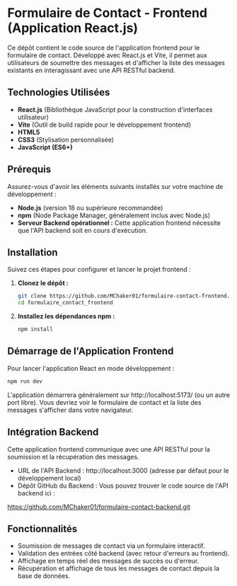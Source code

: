 # Formulaire de Contact - Frontend (Application React.js)

Ce dépôt contient le code source de l'application frontend pour le formulaire de contact. Développé avec React.js et Vite, il permet aux utilisateurs de soumettre des messages et d'afficher la liste des messages existants en interagissant avec une API RESTful backend.

## Technologies Utilisées

*   **React.js** (Bibliothèque JavaScript pour la construction d'interfaces utilisateur)
*   **Vite** (Outil de build rapide pour le développement frontend)
*   **HTML5**
*   **CSS3** (Stylisation personnalisée)
*   **JavaScript (ES6+)**

## Prérequis

Assurez-vous d'avoir les éléments suivants installés sur votre machine de développement :

*   **Node.js** (version 18 ou supérieure recommandée)
*   **npm** (Node Package Manager, généralement inclus avec Node.js)
*   **Serveur Backend opérationnel :** Cette application frontend nécessite que l'API backend soit en cours d'exécution.

## Installation

Suivez ces étapes pour configurer et lancer le projet frontend :

1.  **Clonez le dépôt :**
    ```bash
    git clone https://github.com/MChaker01/formulaire-contact-frontend.git
    cd formulaire_contact_frontend
    ```    

2.  **Installez les dépendances npm :**
    ```bash
    npm install
    ```

## Démarrage de l'Application Frontend

Pour lancer l'application React en mode développement :

```bash
npm run dev
```

L'application démarrera généralement sur http://localhost:5173/ (ou un autre port libre). Vous devriez voir le formulaire de contact et la liste des messages s'afficher dans votre navigateur.

## Intégration Backend

Cette application frontend communique avec une API RESTful pour la soumission et la récupération des messages.
* URL de l'API Backend : http://localhost:3000 (adresse par défaut pour le développement local)
* Dépôt GitHub du Backend : Vous pouvez trouver le code source de l'API backend ici :

https://github.com/MChaker01/formulaire-contact-backend.git


## Fonctionnalités

* Soumission de messages de contact via un formulaire interactif.
* Validation des entrées côté backend (avec retour d'erreurs au frontend).
* Affichage en temps réel des messages de succès ou d'erreur.
* Récupération et affichage de tous les messages de contact depuis la base de données.
